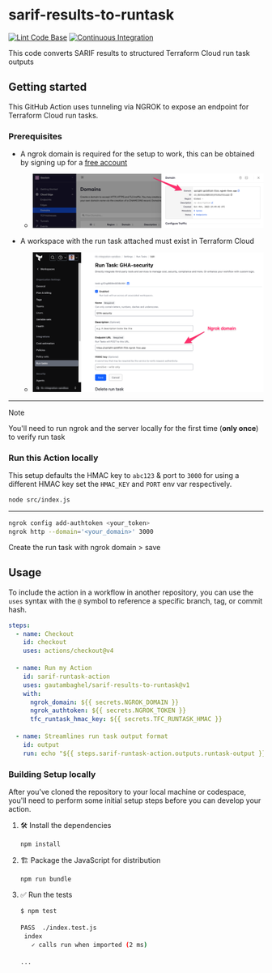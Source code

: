 # sarif-results-to-runtask

[![Lint Code Base](https://github.com/gautambaghel/sarif-results-to-runtask/actions/workflows/linter.yml/badge.svg)](https://github.com/gautambaghel/sarif-results-to-runtask/actions/workflows/linter.yml)
[![Continuous Integration](https://github.com/gautambaghel/sarif-results-to-runtask/actions/workflows/ci.yml/badge.svg)](https://github.com/gautambaghel/sarif-results-to-runtask/actions/workflows/ci.yml)

This code converts SARIF results to structured Terraform Cloud run task outputs

## Getting started

This GitHub Action uses tunneling via NGROK to expose an endpoint for Terraform Cloud run tasks.

### Prerequisites

* A ngrok domain is required for the setup to work, this can be obtained by signing up for a [free account](https://dashboard.ngrok.com/signup)
  * ![ngrok_setup](images/ngrok.png)

* A workspace with the run task attached must exist in Terraform Cloud
  * ![terraform_cloud_setup](images/terraform.png)

---

> [!NOTE]
>
> You'll need to run ngrok and the server locally for the first time (**only once**) to verify run task

### Run this Action locally

This setup defaults the HMAC key to `abc123` & port to `3000` for using a different HMAC key set the `HMAC_KEY` and `PORT` env var respectively.

```sh
node src/index.js
```

---

```sh
ngrok config add-authtoken <your_token>
ngrok http --domain='<your_domain>' 3000
```

Create the run task with ngrok domain > save

## Usage

To include the action in a workflow in another repository, you can use the
`uses` syntax with the `@` symbol to reference a specific branch, tag, or commit
hash.

```yaml
steps:
  - name: Checkout
    id: checkout
    uses: actions/checkout@v4

  - name: Run my Action
    id: sarif-runtask-action
    uses: gautambaghel/sarif-results-to-runtask@v1
    with:
      ngrok_domain: ${{ secrets.NGROK_DOMAIN }}
      ngrok_authtoken: ${{ secrets.NGROK_TOKEN }}
      tfc_runtask_hmac_key: ${{ secrets.TFC_RUNTASK_HMAC }}

  - name: Streamlines run task output format
    id: output
    run: echo "${{ steps.sarif-runtask-action.outputs.runtask-output }}"
```

### Building Setup locally

After you've cloned the repository to your local machine or codespace, you'll
need to perform some initial setup steps before you can develop your action.

1. :hammer_and_wrench: Install the dependencies

   ```bash
   npm install
   ```

2. :building_construction: Package the JavaScript for distribution

   ```bash
   npm run bundle
   ```

3. :white_check_mark: Run the tests

   ```bash
   $ npm test

   PASS  ./index.test.js
    index
      ✓ calls run when imported (2 ms)

   ...
   ```
